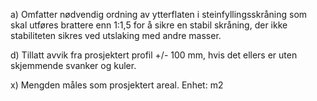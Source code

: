 a) Omfatter nødvendig ordning av ytterflaten i steinfyllingsskråning som skal utføres brattere enn 1:1,5 for å sikre en stabil skråning, der ikke stabiliteten sikres ved utslaking med andre masser.

d) Tillatt avvik fra prosjektert profil +/- 100 mm, hvis det ellers er uten skjemmende svanker og kuler.

x) Mengden måles som prosjektert areal. Enhet: m2

